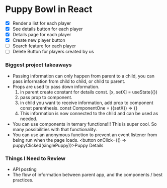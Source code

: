 # Puppy Bowl in React

- [x] Render a list for each player
- [x] See details button for each player
- [x] Details page for each player
- [x] Create new player button
- [ ] Search feature for each player
- [ ] Delete Button for players created by us

### Biggest project takeaways

- Passing information can only happen from parent to a child, you can pass information from child to child, or child to parent.
- Props are used to pass down information.
  1. in parent create constant for details const. [x, setX] = useState({})
  2. pass prop to component. <Component setX={setX} />
  3. in child you want to receive information, add prop to component const parenthesis. const ComponentOne = ({setX}) => {}
  4. This information is now connected to the child and can be used as needed.
- You can use components in ternary functions!!! This is super cool. So many possibilities with that functionality.
- You can use an anonymous function to prevent an event listener from being run when the page loads. <button onClick={() => puppyClicked(singlePuppy)}>Puppy Details</button>

### Things I Need to Review

- API posting
- The flow of information between parent app, and the components / best practices.
